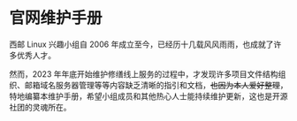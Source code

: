 # 官网维护手册

西邮 Linux 兴趣小组自 2006 年成立至今，已经历十几载风风雨雨，也成就了许多优秀人才。

然而，2023 年年底开始维护修缮线上服务的过程中，才发现许多项目文件结构组织、邮箱域名服务器管理等等内容缺乏清晰的指引和文档，~~也因为本人爱好整理~~，特地编纂本维护手册，希望小组成员和其他热心人士能持续维护更新，这也是开源社团的灵魂所在。